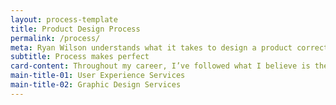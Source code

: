 ```yaml
---
layout: process-template
title: Product Design Process
permalink: /process/
meta: Ryan Wilson understands what it takes to design a product correctly. Review the process phases that he can help take your product through - from Discovery, to Development.
subtitle: Process makes perfect
card-content: Throughout my career, I’ve followed what I believe is the best process that delivers the results clients (and users) need. By engaging in a process to deeply understand the client’s needs and goals from the start of our relationship, paired with scheduled check-ins throughout each stage of the process, I can more efficiently deliver a superior product.
main-title-01: User Experience Services
main-title-02: Graphic Design Services
---
```

